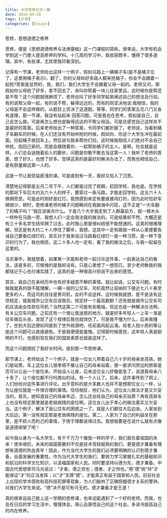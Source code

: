 ```yaml
---
title: 大学思修论文一篇
date: 2016-04-20
tags: [大学]
categories: [Essays]
---
```


思修，思想道德之修养

思修，便是《思想道德修养与法律基础》这一门课程的简称。很幸运，大学有机会学到这一门使人提高修养的学科。十几周的学习中，我收获颇丰，懂得了很多道理。其中，有些课，尤其使我印象深刻。

记得有一节课，老师给出这样一个例子，假如马路上一辆橘子车(是不是橘子忘了，这里用橘子表示)，翻了，你的父母和好多路人都来抢橘子，你会不会跟着一起抢?答案是显然的，我，我们，我们大学生不会跟着父母一起的。老师又问，那假如你父母抢了好多，拿不回去了，来叫你帮着一块儿往家里运，这时候你是帮还是不帮？这个问题就很麻烦了，老师也叫了好多同学起来阐述自己的想法及行动。有的说帮父母一起，有的说不帮，躲得远远的，而有的则坚决地说:我相信，我的父母是不会这样做的，从题目上否决了这道题。等等，同学们的答案五花八门又各有道理，那一节课，我没有站起来 回答问题。可是我也在思考，假如是自己，自己会怎么做。可是再怎么想也是躲得远远的不帮父母运。可是总感觉自己这样并不是最好的答案。后来老师给出了一种答案，令同学们都折服了。老师说，当看到橘子车翻车的时候，在人们还没有开始哄抢的时候，假如你，你这个大学生冲在最前面。捡起橘子放回车上。然后说句我来帮你们捡。这时候我相信人们绝对不会自己哄抢，抱回己家的。而是会跟随着你，一起帮助橘子的主人。是啊，社会就是这样。人们总会追随着前人的脚步。问题是你敢不敢去当这第一人！我听了老师的答案，想了好久，也想了好多。觉得这真的是最好的解决办法了。而我也相信自己，是有胆量做这第一人的。

这是一节让我受益匪浅的课。可是直到有一天，我却又陷入了沉思。

清楚地记得那是五月二号下午，人们都是过完了假期，赶回学校，我也是。在学校的那站下车后大约五六十人的样子，要穿过一条马路，才能走回学校。这五六十人蜂拥而至。可是此时刚好是红灯。我预感到肯定有要直接闯灯的，因为此时恰好车辆很少。顿时，思修课老师的橘子问题瞬间在我脑海中闪现，这不正是“一大车翻了的橘子吗？”我应该做点什么。于是几个大步我走到了人群最前方，就一根木头一样杵在马路一旁，我想人们一定会效法我的做法的。可是结果却不然。大概还是有三十多名学生结伴拥了过去，此时我心里是很纠结很不能想通的。这真的很难理解。但还是有大约二十人停住了脚步。我想，这其中一定有跟我一样从心里便要告诫自己要看红绿灯的，其实对于我来说过马路看红绿灯一是一种习惯，是一种下意识的行为了。我也相信，这二十多人也一定有，看了我的做法之后，与我一起留在这里的。

当天事毕，我就想着，如果某一天能和老师一起讨论这件事，一起表达自己的看法，该是多好。可惭愧的是我却没有。只是心里想了一想而已。至少老师教我的我都铭记于心也付诸实践了，这真的是一种很高兴但说不出来的感觉。

其实，我自己在亲经历中也有好多疑惑不解的事情。就比如说，公交车问题。有时候我就真的很不能理解，一辆一层的公交车，司机竟然让容纳的下接近七八十甚至更多的人，而这司机往往是男司机，女的不会这样。这时候我就想，是不是该有这项规定，就是城市公交车应该限员，规定好一个最高数额？还有就是城市公交车司机应该由女性担任司机？当然这第二个可能有些极端，但这也是一种解决办法啊。有关公交车问题，之前还有一个很让我迷惑的地方。就是好多年轻人一上车一准是往车做后头坐。发现了这个规律后我也就效仿了。可是我不懂为什么，后来我懂了。坐到大后边便如同是到了世外桃源吧，任前面风起云涌，给老人抱小孩的等让座这个问题可以直接避免。于是我便很是羞愧。记得那时候感觉，这年轻人真是聪明的不行。也感到现在我们的国民素质也就是这样了。

而这个问题困扰了我好长时间。直到那一节思修课。

那节课上，老师给出了一个例子。就是一位女儿带着自己八十岁的母亲坐高铁。她们是站票。车上这位女儿很孝顺不像让自己的母亲站着，便一直求问旁边的旅客是否可以让出一个座位来。开始没人让座，后来这位女儿好像是急了，说道我母亲八十多了，让个座位都不行吗类似的话。有一个人让了。后来，这件事传到了网上，人们纷纷对这件事进行评论。出乎意料的是大多数人也并不是想那位女儿一样，认为让座位就是一件很合理的事情。恰恰相反，他们认为，这位女儿做法才是又欠妥当的。首先，她知道自己的母亲年迈，怎么还会给自己的母亲买站票？再有高铁车上也没有规定那里就是老弱病残的座位啊，这位女儿出于孝心的做法着实又欠妥当。这个例子，解决了我公交车的困惑之一了。就是人们都往大后边坐。人家坐到大后边，第一没有规定那是老弱病残的座位。第二，人家为了自己的利益坐在那里，是不损人而利己的事情，于情于理都说得过去。我想我要是在说什么就有点像是道德绑架了吧！

如今我以身为一名大学生，有千千万万个像我一样的学子，我们肩负着祖国的未来！使命艰巨。未来的祖国需要的不仅是技术驾轻就熟的我们，更是德才兼备有理想有道德的热血青年！因此，作为当代大学生的我们必须要明确的认识到德才兼备，全面发展的重要性。作为当代大学生的我们，要努力学习掌握扎实的基础知识和前沿的科学文化知识，以造福国家和人民。同时要坚持以德为先，德才兼备。中国古代思想家司马光说过：“才者，德之资也；德者，才之帅也。”用“德”统“帅”才能保证“才”的正当发挥；以“才”支撑“德”，才能真正有益于国家和人民。目前社会上出现的学术腐败和高科技犯罪等现象，为人们敲响了正确把握德才关系的警钟。对我们大学生来说。“德”决不是可有可无的。德才兼备才是王道！

真的很幸运自己能上这一学期的思修课，也幸运能遇到了一个好的老师。而我，也会在日后的学习生活中，慢慢体会，用心去感悟自己的这个社会。多读书提高自己的内在修养。